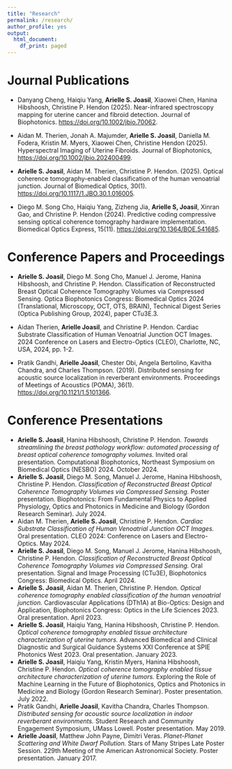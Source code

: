 ```yaml
---
title: "Research"
permalink: /research/
author_profile: yes
output:
  html_document:
    df_print: paged
---
```



Journal Publications
=====

*	Danyang Cheng, Haiqiu Yang, **Arielle S. Joasil**, Xiaowei Chen, Hanina Hibshoosh, Christine P. Hendon (2025). Near-infrared spectroscopy mapping for uterine cancer and fibroid detection. Journal of Biophotonics. https://doi.org/10.1002/jbio.70062.

* Aidan M. Therien, Jonah A. Majumder, **Arielle S. Joasil**, Daniella M. Fodera, Kristin M. Myers, Xiaowei Chen, Christine Hendon (2025).
  Hyperspectral Imaging of Uterine Fibroids. Journal of Biophotonics, https://doi.org/10.1002/jbio.202400499.  

* **Arielle S. Joasil**, Aidan M. Therien, Christine P. Hendon. (2025).
  Optical coherence tomography-enabled classification of the human venoatrial junction. Journal of Biomedical Optics, 30(1). https://doi.org/10.1117/1.JBO.30.1.016005.

* Diego M. Song Cho, Haiqiu Yang, Zizheng Jia, **Arielle S, Joasil**, Xinran Gao, and Christine P. Hendon (2024).
  Predictive coding compressive sensing optical coherence tomography hardware implementation. Biomedical Optics Express, 15(11). https://doi.org/10.1364/BOE.541685.

Conference Papers and Proceedings
=====

* **Arielle S. Joasil**, Diego M. Song Cho, Manuel J. Jerome, Hanina Hibshoosh, and Christine P. Hendon. Classification of Reconstructed Breast Optical Coherence Tomography Volumes via Compressed Sensing. Optica Biophotonics Congress: Biomedical Optics 2024 (Translational, Microscopy, OCT, OTS, BRAIN), Technical Digest Series (Optica Publishing Group, 2024), paper CTu3E.3.

* Aidan Therien, **Arielle Joasil**, and Christine P. Hendon. Cardiac Substrate Classification of Human Venoatrial Junction OCT Images. 2024 Conference on Lasers and Electro-Optics (CLEO), Charlotte, NC, USA, 2024, pp. 1-2.

* Pratik Gandhi, **Arielle Joasil**, Chester Obi, Angela Bertolino, Kavitha Chandra, and Charles Thompson. (2019). 
Distributed sensing for acoustic source localization in reverberant environments. Proceedings of Meetings of Acoustics (POMA), 36(1). https://doi.org/10.1121/1.5101366.

Conference Presentations
=====

* **Arielle S. Joasil**, Hanina Hibshoosh, Christine P. Hendon.
  *Towards streamlining the breast pathology workflow: automated processing of breast optical coherence tomography volumes.* Invited oral presentation. Computational Biophotonics, Northeast Symposium on Biomedical Optics (NESBO) 2024. October 2024.
* **Arielle S. Joasil**, Diego M. Song, Manuel J. Jerome, Hanina Hibshoosh, Christine P. Hendon.
  *Classification of Reconstructed Breast Optical Coherence Tomography Volumes via Compressed Sensing.*
   Poster presentation. Biophotonics: From Fundamental Physics to Applied Physiology, Optics and Photonics in Medicine and Biology (Gordon Research Seminar). July 2024.
* Aidan M. Therien, **Arielle S. Joasil**, Christine P. Hendon.
  *Cardiac Substrate Classification of Human Venoatrial Junction OCT Images.* Oral presentation. CLEO 2024: Conference on Lasers and Electro-Optics. May 2024.
* **Arielle S. Joasil**, Diego M. Song, Manuel J. Jerome, Hanina Hibshoosh, Christine P. Hendon.
  *Classification of Reconstructed Breast Optical Coherence Tomography Volumes via Compressed Sensing.* Oral presentation. Signal and Image Processing (CTu3E), Biophotonics Congress: Biomedical Optics. April 2024.
* **Arielle S. Joasil**, Aidan M. Therien, Christine P. Hendon.
  *Optical coherence tomography enabled classification of the human venoatrial junction.* Cardiovascular Applications (DTh1A) at Bio-Optics: Design and Application, Biophotonics Congress: Optics in the Life Sciences 2023. Oral presentation. April 2023.
* **Arielle S. Joasil**, Haiqiu Yang, Hanina Hibshoosh, Christine P. Hendon.
  *Optical coherence tomography enabled tissue architecture characterization of uterine tumors.* Advanced Biomedical and Clinical Diagnostic and Surgical Guidance Systems XXI Conference at SPIE Photonics West 2023. Oral presentation. January 2023.
* **Arielle S. Joasil**, Haiqiu Yang, Kristin Myers, Hanina Hibshoosh, Christine P. Hendon.
  *Optical coherence tomography enabled tissue architecture characterization of uterine tumors.* Exploring the Role of Machine Learning in the Future of Biophotonics, Optics and Photonics in Medicine and Biology (Gordon Research Seminar). Poster presentation. July 2022.
* Pratik Gandhi, **Arielle Joasil**, Kavitha Chandra, Charles Thompson.
  *Distributed sensing for acoustic source localization in indoor reverberant environments.* Student Research and Community Engagement Symposium, UMass Lowell. Poster presentation. May 2019.
* **Arielle Joasil**, Matthew John Payne, Dimitri Veras.
  *Planet-Planet Scattering and White Dwarf Pollution.* Stars of Many Stripes Late Poster Session. 229th Meeting of the American Astronomical Society. Poster presentation. January 2017.

